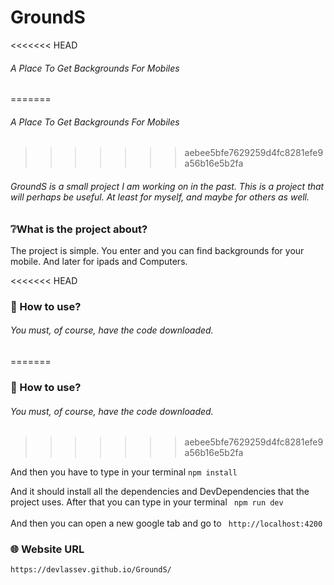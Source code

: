 # GroundS
<<<<<<< HEAD

###### A Place To Get Backgrounds For Mobiles
=======
######  A Place To Get Backgrounds For Mobiles

>>>>>>> aebee5bfe7629259d4fc8281efe9a56b16e5b2fa

###### GroundS is a small project I am working on in the past. This is a project that will perhaps be useful. At least for myself, and maybe for others as well.

### ❔What is the project about?

<p> The project is simple. You enter and you can find backgrounds for your mobile. And later for ipads and Computers.</p>

<<<<<<< HEAD
### 📌 How to use?

###### You must, of course, have the code downloaded.

=======

### 📌 How to use?

###### You must, of course, have the code downloaded.
>>>>>>> aebee5bfe7629259d4fc8281efe9a56b16e5b2fa
<p>And then you have to type in your terminal <code>npm install</code></p>
<p> And it should install all the dependencies and DevDependencies that the project uses.
After that you can type in your terminal <code> npm run dev </code> <br>
<br>
And then you can open a new google tab and go to <code> http://localhost:4200 </code>
</p>

<h3> 🌐 Website URL </h3>
<code>https://devlassev.github.io/GroundS/<code>
